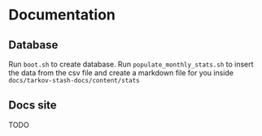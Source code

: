 # Documentation

## Database

Run `boot.sh` to create database.
Run `populate_monthly_stats.sh` to insert the data from the csv file and create a markdown file for you inside `docs/tarkov-stash-docs/content/stats`

## Docs site

TODO
